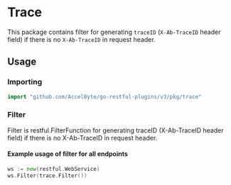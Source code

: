 # Trace

This package contains filter for generating `traceID` (`X-Ab-TraceID` header field) if there is no `X-Ab-TraceID` in request header.

## Usage

### Importing

```go
import "github.com/AccelByte/go-restful-plugins/v3/pkg/trace"
```

### Filter

Filter is restful.FilterFunction for generating traceID (X-Ab-TraceID header field) if there is no X-Ab-TraceID in request header.

#### Example usage of filter for all endpoints

```go
ws := new(restful.WebService)
ws.Filter(trace.Filter())
```